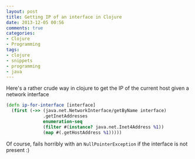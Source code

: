 ```yaml
---
layout: post
title: Getting IP of an interface in Clojure
date: 2013-12-05 00:56
comments: true
categories:
- Clojure
- Programming
tags:
- clojure
- snippets
- programming
- java
---
```


Here's a rather crude way in clojure to get the IP of the current host given a network interface

``` clojure
(defn ip-for-interface [interface]
  (first (->> (java.net.NetworkInterface/getByName interface)
              .getInetAddresses
              enumeration-seq
              (filter #(instance? java.net.Inet4Address %1))
              (map #(.getHostAddress %1)))))
```

Of course, fails horribly with an `NullPointerException` if the interface is not present :)
